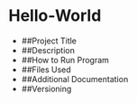 # Hello-World
- ##Project Title
- ##Description
- ##How to Run Program
- ##Files Used
- ##Additional Documentation
- ##Versioning
